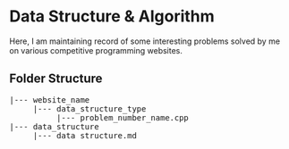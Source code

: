 # Data Structure & Algorithm

Here, I am maintaining record of some interesting problems solved by me on various competitive programming websites.

## Folder Structure

<pre>
|--- website_name
     |--- data_structure_type
          |--- problem_number_name.cpp
|--- data_structure
     |--- data_structure.md
</pre>

